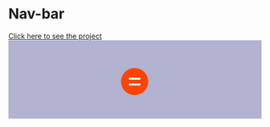 # Nav-bar
[Click here to see the project](https://mehmetcakir1.github.io/Nav-bar/)
![](https://github.com/MehmetCakir1/Nav-bar/blob/main/nav-bar.gif?raw=true)
